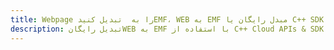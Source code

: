 ---title: Webpage را به  تبدیل کنیدEMF، WEB به EMF مبدل رایگان یا C++ SDKdescription: تبدیل رایگانWEB به EMF با استفاده از C++ Cloud APIs & SDK همچنین اسناد PDF را در Cloud ایجاد، ویرایش و رندر کنید.---
